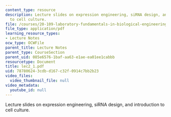 ```yaml
---
content_type: resource
description: Lecture slides on expression engineering, siRNA design, and introduction
  to cell culture.
file: /courses/20-109-laboratory-fundamentals-in-biological-engineering-fall-2007/787806243cdbd167c32f0914c7bb2b23_lec2_1.pdf
file_type: application/pdf
learning_resource_types:
- Lecture Notes
ocw_type: OCWFile
parent_title: Lecture Notes
parent_type: CourseSection
parent_uid: 085e6576-1baf-aa63-e1ae-ea01ee1cabbb
resourcetype: Document
title: lec2_1.pdf
uid: 78780624-3cdb-d167-c32f-0914c7bb2b23
video_files:
  video_thumbnail_file: null
video_metadata:
  youtube_id: null
---
```

Lecture slides on expression engineering, siRNA design, and introduction to cell culture.

